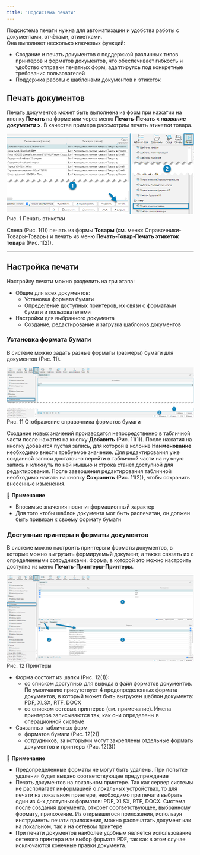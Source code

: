 ```yaml
---
title: 'Подсистема печати'
---
```


Подсистема печати нужна для автоматизации и удобства работы с документами, отчётами, этикетками. <br/>
Она выполняет несколько ключевых функций:
- Создание и печать документов с поддержкой различных типов принтеров и форматов документов, что обеспечивает гибкость и
  удобство отправки печатных форм, адаптируясь под конкретные требования пользователей
- Поддержка работы с шаблонами документов и этикеток

## Печать документов

Печать документов может быть выполнена из форм при нажатии на кнопку **Печать** на форме или через меню 
**Печать-Печать < _название документа_ >**. В качестве примера рассмотрим печать этикетки товара.

![](img/print1.png)<br/>
Рис. 1 Печать этикетки 

Слева (Рис. 1(1)) печать из формы **Товары** (см. меню: Справочники-Товары-Товары) и печать из меню 
**Печать-Товар-Печать этикеток товара** (Рис. 1(2)).
***

## Настройка печати

Настройку печати можно разделить на три этапа:
- Общие для всех документов:
  - Установка формата бумаги
  - Определение доступных принтеров, их связи с форматами бумаги и пользователями
- Настройки для выбранного документа 
  - Создание, редактирование и загрузка шаблонов документов

### Установка формата бумаги

В системе можно задать разные форматы (размеры) бумаги для документов (Рис. 11). 

![](img/print11.png)<br/>
Рис. 11 Отображение справочника форматов бумаги

Создание новых значений производится непосредственно в табличной части после нажатия на кнопку **Добавить**
(Рис. 11(1)). После нажатия на кнопку добавится пустая запись, для которой в колонке **Наименование** необходимо внести
требуемое значение. Для редактирования уже созданной записи достаточно перейти в табличной части на нужную запись и
кликнуть по ней мышью и строка станет доступной для редактирования. После завершения редактирования табличной необходимо нажать
на кнопку **Сохранить** (Рис. 11(2)), чтобы сохранить внесенные изменения.

💬 **Примечание**
- Вносимые значения носят информационный характер
- Для того чтобы шаблон документа мог быть распечатан, он должен быть привязан к своему формату бумаги

### Доступные принтеры и форматы документов

В системе можно настроить принтеры и форматы документов, в которые можно выгрузить формируемый документ, а также связать
их с определенными сотрудниками. Форма, в которой это можно настроить доступна из меню **Печать-Принтеры-Принтеры**.

![](img/print12.png)<br/>
Рис. 12 Принтеры

- Форма состоит из шапки (Рис. 12(1)): 
  - со списком доступных для вывода в файл форматов документов. По умолчанию присутствует 4 предопределенных формата
    документов, в который может быть выгружен шаблон документа: PDF, XLSX, RTF, DOCX  
  - со списком сетевых принтеров (см. примечание). Имена принтеров записываются так, как они определены в операционной
    системе
- Связанных табличных форм
  - форматов бумаги (Рис. 12(2))
  - сотрудников, за которыми могут закреплены отдельные форматы документов и принтеры (Рис. 12(3)) 

💬 **Примечание**
- Предопределенные форматы не могут быть удалены. При попытке удаления будет выдано соответствующее предупреждение
- Печать документов на локальном принтере. Так как сервер системы не располагает информацией о локальных устройствах, то для
  печати на локальном принтере, необходимо при печати выбрать один из 4-х доступных форматов: PDF, XLSX, RTF, DOCX.
  Система после создания документа, откроет соответствующее, выбранному формату, приложение. Из открывшегося приложения,
  используя инструменты печати приложения, можно распечатать документ как на локальном, так и на сетевом принтере
- При печати документов наиболее удобным является использование сетевого принтера или выбор формата PDF, так как в этом
  случае исключаются конечные правки документа.